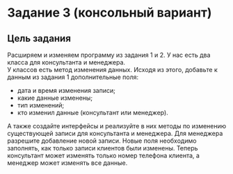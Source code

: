 ﻿# Задание 3 (консольный вариант)
**Цель задания**
-
Расширяем и изменяем программу из задания 1 и 2. У нас есть два класса для консультанта и менеджера.  
У классов есть метод изменения данных. Исходя из этого, добавьте к данным из задания 1 дополнительные поля:
* дата и время изменения записи;
* какие данные изменены;
* тип изменений;
* кто изменил данные (консультант или менеджер).

А также создайте интерфейсы и реализуйте в них методы по изменению существующей записи для консультанта и менеджера. 
Для менеджера разрешите добавление новой записи. 
Новые поля необходимо заполнять, как только записи клиентов были изменены.
Теперь консультант может изменять только номер телефона клиента, а менеджер может изменять все данные. 
